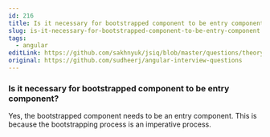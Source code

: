 ```yaml
---
id: 216
title: Is it necessary for bootstrapped component to be entry component?
slug: is-it-necessary-for-bootstrapped-component-to-be-entry-component
tags:
  - angular
editLink: https://github.com/sakhnyuk/jsiq/blob/master/questions/theory/angular/216.md
original: https://github.com/sudheerj/angular-interview-questions
---
```


### Is it necessary for bootstrapped component to be entry component?

Yes, the bootstrapped component needs to be an entry component. This is because the bootstrapping process is an imperative process.